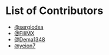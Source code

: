 # List of Contributors
- [@sergiodxa](https://github.com/sergiodxa)
- [@FiliMX](https://github.com/FiliMX)
- [@Dema1348](https://github.com/Dema1348)
- [@yeion7](https://github.com/yeion7)
